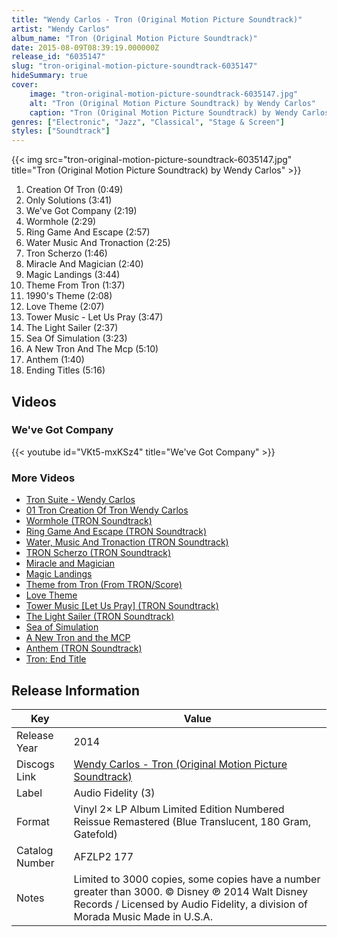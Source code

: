```yaml
---
title: "Wendy Carlos - Tron (Original Motion Picture Soundtrack)"
artist: "Wendy Carlos"
album_name: "Tron (Original Motion Picture Soundtrack)"
date: 2015-08-09T08:39:19.000000Z
release_id: "6035147"
slug: "tron-original-motion-picture-soundtrack-6035147"
hideSummary: true
cover:
    image: "tron-original-motion-picture-soundtrack-6035147.jpg"
    alt: "Tron (Original Motion Picture Soundtrack) by Wendy Carlos"
    caption: "Tron (Original Motion Picture Soundtrack) by Wendy Carlos"
genres: ["Electronic", "Jazz", "Classical", "Stage & Screen"]
styles: ["Soundtrack"]
---
```


{{< img src="tron-original-motion-picture-soundtrack-6035147.jpg" title="Tron (Original Motion Picture Soundtrack) by Wendy Carlos" >}}

<!-- section break -->

1. Creation Of Tron (0:49)
2. Only Solutions  (3:41)
3. We've Got Company (2:19)
4. Wormhole (2:29)
5. Ring Game And Escape (2:57)
6. Water Music And Tronaction (2:25)
7. Tron Scherzo (1:46)
8. Miracle And Magician (2:40)
9. Magic Landings (3:44)
10. Theme From Tron (1:37)
11. 1990's Theme (2:08)
12. Love Theme (2:07)
13. Tower Music - Let Us Pray (3:47)
14. The Light Sailer (2:37)
15. Sea Of Simulation (3:23)
16. A New Tron And The Mcp (5:10)
17. Anthem (1:40)
18. Ending Titles (5:16)

<!-- section break -->




## Videos
### We've Got Company
{{< youtube id="VKt5-mxKSz4" title="We've Got Company" >}}<br>

### More Videos

- [Tron Suite - Wendy Carlos](https://www.youtube.com/watch?v=P5RcNuQXuR4)
- [01 Tron   Creation Of Tron   Wendy Carlos](https://www.youtube.com/watch?v=o4XVOmAAkyo)
- [Wormhole (TRON Soundtrack)](https://www.youtube.com/watch?v=m-v2vCMjrnw)
- [Ring Game And Escape (TRON Soundtrack)](https://www.youtube.com/watch?v=xnaFPMkbvEA)
- [Water, Music And Tronaction (TRON Soundtrack)](https://www.youtube.com/watch?v=bdmIJMhxVk8)
- [TRON Scherzo (TRON Soundtrack)](https://www.youtube.com/watch?v=xTvU-R82ax8)
- [Miracle and Magician](https://www.youtube.com/watch?v=vLgQrzyc4WA)
- [Magic Landings](https://www.youtube.com/watch?v=l6NogoCCUMc)
- [Theme from Tron (From TRON/Score)](https://www.youtube.com/watch?v=TPF7CXUgcus)
- [Love Theme](https://www.youtube.com/watch?v=nB_AVIC14ow)
- [Tower Music [Let Us Pray] (TRON Soundtrack)](https://www.youtube.com/watch?v=AFTSOU6h_UI)
- [The Light Sailer (TRON Soundtrack)](https://www.youtube.com/watch?v=MkDI0m5M06A)
- [Sea of Simulation](https://www.youtube.com/watch?v=II7pQns97iU)
- [A New Tron and the MCP](https://www.youtube.com/watch?v=ewSk7uf4MbQ)
- [Anthem (TRON Soundtrack)](https://www.youtube.com/watch?v=Lq57IjE0Zb8)
- [Tron: End Title](https://www.youtube.com/watch?v=fnZlHHfgLV0)


## Release Information
|  Key           | Value                                                |
| ---------------| ---------------------------------------------------- |
| Release Year   | 2014                                   |
| Discogs Link   | [Wendy Carlos - Tron (Original Motion Picture Soundtrack)](https://www.discogs.com/release/6035147-Wendy-Carlos-Tron-Original-Motion-Picture-Soundtrack) |
| Label          | Audio Fidelity (3) |
| Format         | Vinyl 2× LP Album Limited Edition Numbered Reissue Remastered (Blue Translucent, 180 Gram, Gatefold) |
| Catalog Number | AFZLP2 177 |
| Notes | Limited to 3000 copies, some copies have a number greater than 3000.  © Disney ℗ 2014 Walt Disney Records / Licensed by Audio Fidelity, a division of Morada Music Made in U.S.A. |